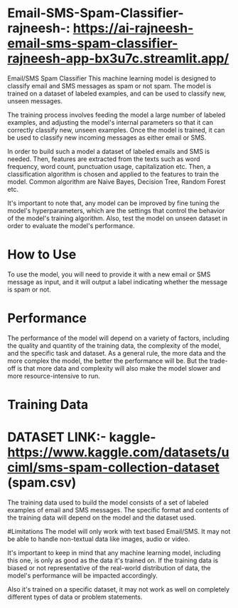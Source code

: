 # Email-SMS-Spam-Classifier-rajneesh-: https://ai-rajneesh-email-sms-spam-classifier-rajneesh-app-bx3u7c.streamlit.app/

Email/SMS Spam Classifier
This machine learning model is designed to classify email and SMS messages as spam or not spam. The model is trained on a dataset of labeled examples, and can be used to classify new, unseen messages.

The training process involves feeding the model a large number of labeled examples, and adjusting the model's internal parameters so that it can correctly classify new, unseen examples. Once the model is trained, it can be used to classify new incoming messages as either email or SMS.

In order to build such a model a dataset of labeled emails and SMS is needed. Then, features are extracted from the texts such as word frequency, word count, punctuation usage, capitalization etc. Then, a classification algorithm is chosen and applied to the features to train the model. Common algorithm are Naive Bayes, Decision Tree, Random Forest etc.

It's important to note that, any model can be improved by fine tuning the model's hyperparameters, which are the settings that control the behavior of the model's training algorithm. Also, test the model on unseen dataset in order to evaluate the model's performance.

# How to Use
To use the model, you will need to provide it with a new email or SMS message as input, and it will output a label indicating whether the message is spam or not. 

# Performance
The performance of the model will depend on a variety of factors, including the quality and quantity of the training data, the complexity of the model, and the specific task and dataset. As a general rule, the more data and the more complex the model, the better the performance will be. But the trade-off is that more data and complexity will also make the model slower and more resource-intensive to run.

# Training Data 
# DATASET LINK:- kaggle- https://www.kaggle.com/datasets/uciml/sms-spam-collection-dataset (spam.csv)
The training data used to build the model consists of a set of labeled examples of email and SMS messages. The specific format and contents of the training data will depend on the model and the dataset used. 

#Limitations
The model will only work with text based Email/SMS. It may not be able to handle non-textual data like images, audio or video.

It's important to keep in mind that any machine learning model, including this one, is only as good as the data it's trained on. If the training data is biased or not representative of the real-world distribution of data, the model's performance will be impacted accordingly.

Also it's trained on a specific dataset, it may not work as well on completely different types of data or problem statements.



